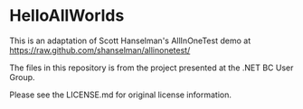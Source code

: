 HelloAllWorlds
==============
This is an adaptation of Scott Hanselman's AllInOneTest demo at 
https://raw.github.com/shanselman/allinonetest/

The files in this repository is from the project presented at the .NET BC User Group.

Please see the LICENSE.md for original license information.
